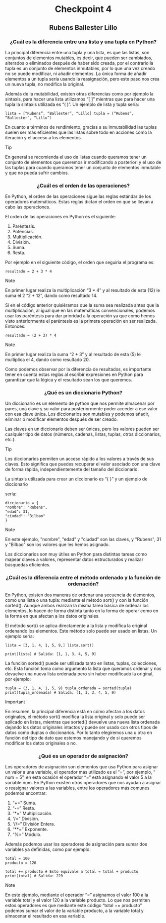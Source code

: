 <h1 align="center">Checkpoint 4</h1>
<h2 align="center">Rubens Ballester Lillo</h2>

<h3 align="center">¿Cuál es la diferencia entre una lista y una tupla en Python?</h3>

La principal diferencia entre una tupla y una lista, es que las listas, son conjuntos de elementos mutables, es decir, que pueden ser cambiados, alterados o eliminados después de haber sido creada, por el contrario la tupla es un conjunto de elementos inmutables, por lo que una vez creado no se puede modificar, ni añadir elementos. La única forma de añadir elementos a un tupla sería usando la reasignación, pero este paso nos crea un nueva tupla, no modifica la original.

Además de la mutabilidad, existen otras diferencias como por ejemplo la sintaxis, para hacer una lista utilizamos “[ ]” mientras que para hacer una tupla la sintaxis utilizada es “( )”. Un ejemplo de lista y tupla sería:

```
lista = [“Rubens”, “Ballester”, “Lillo] tupla = (“Rubens”, “Ballester”, “Lillo”)
```
En cuanto a términos de rendimiento, gracias a su inmutabilidad las tuplas suelen ser más eficientes que las listas sobre todo en acciones como la iteración y el acceso a los elementos.
> [!TIP]
> En general se recomienda el uso de listas cuando queramos tener un conjunto de elementos que queremos ir modificando a posteriori y el uso de las tuplas para cuando queramos tener un conjunto de elementos inmutable y que no pueda sufrir cambios.

<h3 align="center">¿Cuál es el orden de las operaciones?</h3>  

En Python, el orden de las operaciones sigue las reglas estándar de los operadores matemáticos. Estas reglas dictan el orden en que se llevan a cabo las operaciones.

El orden de las operaciones en Python es el siguiente:

1. Paréntesis.
2. Potencias.
3. Multiplicación.
4. División.
5. Suma.
6. Resta.
   
Por ejemplo en el siguiente código, el orden que seguiría el programa es:
```
resultado = 2 + 3 * 4 
```
> [!NOTE]
> En primer lugar realiza la multiplicación “3 * 4” y al resultado de esta (12) le suma el 2 “2 + 12”, dando como resultado 14.  

Si en el código anterior quisiéramos que la suma sea realizada antes que la multiplicación, al igual que en las matemáticas convencionales, podemos usar los paréntesis para dar prioridad a la operación ya que como hemos visto anteriormente el paréntesis es la primera operación en ser realizada. Entonces:
```
resultado = (2 + 3) * 4  
```
> [!NOTE]
> En primer lugar realiza la suma “2 + 3” y al resultado de esta (5) le multiplica el 4, dando como resultado 20.

Como podemos observar por la diferencia de resultados, es importante tener en cuenta estas reglas al escribir expresiones en Python para garantizar que la lógica y el resultado sean los que queremos.

<h3 align="center">¿Qué es un diccionario Python?</h3>
Un diccionario es un elemento de python que nos permite almacenar por pares, una clave y su valor para posteriormente poder acceder a ese valor con esa clave única. Los diccionarios son mutables y podemos añadir, eliminar o modificar elementos después de ser creado.

Las claves en un diccionario deben ser únicas, pero los valores pueden ser cualquier tipo de datos (números, cadenas, listas, tuplas, otros diccionarios, etc.). 
> [!TIP]
> Los diccionarios permiten un acceso rápido a los valores a través de sus claves. Esto significa que puedes recuperar el valor asociado con una clave de forma rápida, independientemente del tamaño del diccionario.

La sintaxis utilizada para crear un diccionario es “{ }” y un ejemplo de diccionario

sería:
```
diccionario = {
"nombre": "Rubens",
"edad": 31,
"ciudad": "Bilbao"
}
```
> [!NOTE]
> En este ejemplo, "nombre", "edad" y "ciudad" son las claves, y "Rubens", 31 y "Bilbao" son los valores que les hemos asignado.

Los diccionarios son muy útiles en Python para distintas tareas como mapear claves a valores, representar datos estructurados y realizar búsquedas eficientes.

<h3 align="center">¿Cuál es la diferencia entre el método ordenado y la función de ordenación?</h3>

En Python, existen dos maneras de ordenar una secuencia de elementos, como una lista o una tupla: mediante el método sort() y con la función sorted(). Aunque ambos realizan la misma tarea básica de ordenar los elementos, lo hacen de forma distinta tanto en la forma de operar como en la forma en que afectan a los datos originales.

El método sort() se aplica directamente a la lista y modifica la original ordenando los elementos. Este método solo puede ser usado en listas. Un ejemplo sería:
```
lista = [3, 1, 4, 1, 5, 9,] lista.sort()

print(lista) # Salida: [1, 1, 3, 4, 5, 9]
```
La función sorted() puede ser utilizada tanto en listas, tuplas, colecciones, etc. Esta función toma como argumento la lista que queramos ordenar y nos devuelve una nueva lista ordenada pero sin haber modificado la original, por ejemplo:
```
tupla = (3, 1, 4, 1, 5, 9) tupla_ordenada = sorted(tupla) print(tupla_ordenada) # Salida: (1, 1, 3, 4, 5, 9)
```
> [!IMPORTANT]
> En resumen, la principal diferencia está en cómo afectan a los datos originales, el método sort() modifica la lista original  y solo puede ser aplicado en listas, mientras que sorted() devuelve una nueva lista ordenada dejando los datos originales intactos y puede ser usado con otros tipos de datos como duplas o diccionarios. Por lo tanto elegiremos una u otra en función del tipo de dato que estemos manejando y de si queremos modificar los datos originales o no.

<h3 align="center">¿Qué es un operador de asignación?</h3>

Los operadores de asignación son elementos que usa Python para asignar un valor a una variable, el operador más utilizado es el “=”, por ejemplo, “ num = 5”, en esta ocasión el operador “=” está asignando el valor 5 a la variable num. En Python existen otros operadores que nos ayudan a asignar o reasignar valores a las variables, entre los operadores más comunes podemos encontrar:

1. “+=” Suma.    
2. “-=” Resta. 
3. “*=” Multiplicación.
4.  “/=” División.
5. “//=” División Entera.
6. “**=” Exponente.
7. “%=” Módulo.

Además podemos usar los operadores de asignación para sumar dos variables ya definidas, como por ejemplo:
```
total = 100
producto = 120

total += producto # Esto equivale a total = total + producto
print(total) # Salida: 220
```
>[!NOTE]
> En este ejemplo, mediante el operador “=” asignamos el valor 100 a la variable total y el valor 120 a la variable producto.
> Lo que nos permiten estos operadores es que mediante este código “total += producto” podemos sumar el valor de la variable producto, a la variable total y almacenar el resultado en esa variable.

